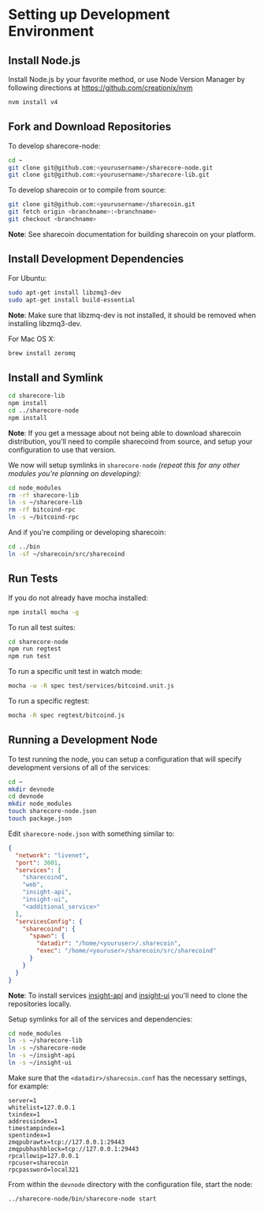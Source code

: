 # Setting up Development Environment

## Install Node.js

Install Node.js by your favorite method, or use Node Version Manager by following directions at https://github.com/creationix/nvm

```bash
nvm install v4
```

## Fork and Download Repositories

To develop sharecore-node:

```bash
cd ~
git clone git@github.com:<yourusername>/sharecore-node.git
git clone git@github.com:<yourusername>/sharecore-lib.git
```

To develop sharecoin or to compile from source:

```bash
git clone git@github.com:<yourusername>/sharecoin.git
git fetch origin <branchname>:<branchname>
git checkout <branchname>
```
**Note**: See sharecoin documentation for building sharecoin on your platform.


## Install Development Dependencies

For Ubuntu:
```bash
sudo apt-get install libzmq3-dev
sudo apt-get install build-essential
```
**Note**: Make sure that libzmq-dev is not installed, it should be removed when installing libzmq3-dev.


For Mac OS X:
```bash
brew install zeromq
```

## Install and Symlink

```bash
cd sharecore-lib
npm install
cd ../sharecore-node
npm install
```
**Note**: If you get a message about not being able to download sharecoin distribution, you'll need to compile sharecoind from source, and setup your configuration to use that version.


We now will setup symlinks in `sharecore-node` *(repeat this for any other modules you're planning on developing)*:
```bash
cd node_modules
rm -rf sharecore-lib
ln -s ~/sharecore-lib
rm -rf bitcoind-rpc
ln -s ~/bitcoind-rpc
```

And if you're compiling or developing sharecoin:
```bash
cd ../bin
ln -sf ~/sharecoin/src/sharecoind
```

## Run Tests

If you do not already have mocha installed:
```bash
npm install mocha -g
```

To run all test suites:
```bash
cd sharecore-node
npm run regtest
npm run test
```

To run a specific unit test in watch mode:
```bash
mocha -w -R spec test/services/bitcoind.unit.js
```

To run a specific regtest:
```bash
mocha -R spec regtest/bitcoind.js
```

## Running a Development Node

To test running the node, you can setup a configuration that will specify development versions of all of the services:

```bash
cd ~
mkdir devnode
cd devnode
mkdir node_modules
touch sharecore-node.json
touch package.json
```

Edit `sharecore-node.json` with something similar to:
```json
{
  "network": "livenet",
  "port": 3001,
  "services": [
    "sharecoind",
    "web",
    "insight-api",
    "insight-ui",
    "<additional_service>"
  ],
  "servicesConfig": {
    "sharecoind": {
      "spawn": {
        "datadir": "/home/<youruser>/.sharecoin",
        "exec": "/home/<youruser>/sharecoin/src/sharecoind"
      }
    }
  }
}
```

**Note**: To install services [insight-api](https://github.com/bitpay/insight-api) and [insight-ui](https://github.com/bitpay/insight-ui) you'll need to clone the repositories locally.

Setup symlinks for all of the services and dependencies:

```bash
cd node_modules
ln -s ~/sharecore-lib
ln -s ~/sharecore-node
ln -s ~/insight-api
ln -s ~/insight-ui
```

Make sure that the `<datadir>/sharecoin.conf` has the necessary settings, for example:
```
server=1
whitelist=127.0.0.1
txindex=1
addressindex=1
timestampindex=1
spentindex=1
zmqpubrawtx=tcp://127.0.0.1:29443
zmqpubhashblock=tcp://127.0.0.1:29443
rpcallowip=127.0.0.1
rpcuser=sharecoin
rpcpassword=local321
```

From within the `devnode` directory with the configuration file, start the node:
```bash
../sharecore-node/bin/sharecore-node start
```
